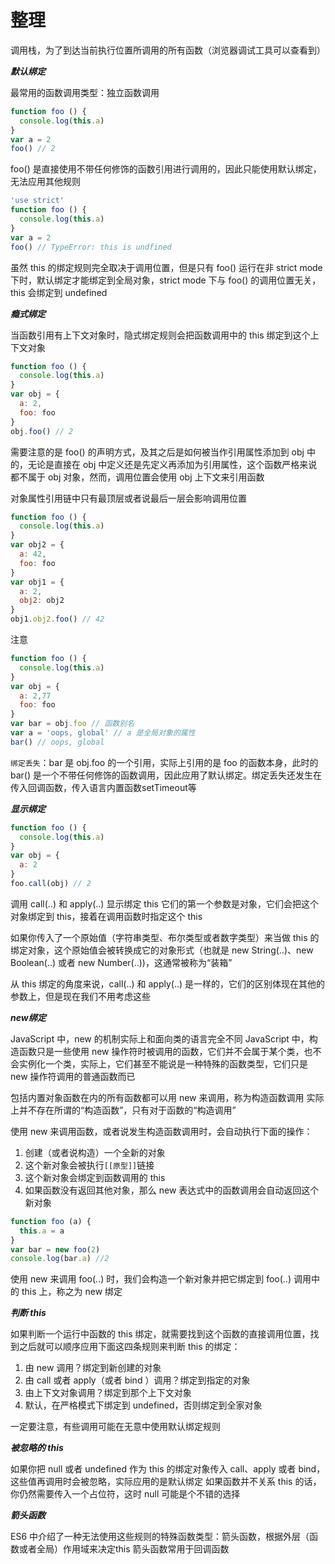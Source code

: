# 整理

调用栈，为了到达当前执行位置所调用的所有函数（浏览器调试工具可以查看到）

**_默认绑定_**

最常用的函数调用类型：独立函数调用
```js
function foo () {
  console.log(this.a)
}
var a = 2
foo() // 2
```
foo() 是直接使用不带任何修饰的函数引用进行调用的，因此只能使用默认绑定，无法应用其他规则
```js
'use strict'
function foo () {
  console.log(this.a)
}
var a = 2
foo() // TypeError: this is undfined
```
虽然 this 的绑定规则完全取决于调用位置，但是只有 foo() 运行在非 strict mode 下时，默认绑定才能绑定到全局对象，strict mode 下与 foo() 的调用位置无关，this 会绑定到 undefined

**_瘾式绑定_**

当函数引用有上下文对象时，隐式绑定规则会把函数调用中的 this 绑定到这个上下文对象

```js
function foo () {
  console.log(this.a)
}
var obj = {
  a: 2,
  foo: foo
}
obj.foo() // 2
```
需要注意的是 foo() 的声明方式，及其之后是如何被当作引用属性添加到 obj 中的，无论是直接在 obj 中定义还是先定义再添加为引用属性，这个函数严格来说都不属于 obj 对象，然而，调用位置会使用 obj 上下文来引用函数

对象属性引用链中只有最顶层或者说最后一层会影响调用位置
```js
function foo () {
  console.log(this.a)
}
var obj2 = {
  a: 42,
  foo: foo
}
var obj1 = {
  a: 2,
  obj2: obj2
}
obj1.obj2.foo() // 42
```
注意
```js
function foo () {
  console.log(this.a)
}
var obj = {
  a: 2,77
  foo: foo
}
var bar = obj.foo // 函数别名
var a = 'oops, global' // a 是全局对象的属性
bar() // oops, global
```
`绑定丢失`：bar 是 obj.foo 的一个引用，实际上引用的是 foo 的函数本身，此时的 bar() 是一个不带任何修饰的函数调用，因此应用了默认绑定。绑定丢失还发生在传入回调函数，传入语言内置函数setTimeout等

**_显示绑定_**

```js
function foo () {
  console.log(this.a)
}
var obj = {
  a: 2
}
foo.call(obj) // 2
```
调用 call(..) 和 apply(..) 显示绑定 this
它们的第一个参数是对象，它们会把这个对象绑定到 this，接着在调用函数时指定这个 this

如果你传入了一个原始值（字符串类型、布尔类型或者数字类型）来当做 this 的绑定对象，这个原始值会被转换成它的对象形式（也就是 new String(..)、new Boolean(..) 或者 new Number(..))，这通常被称为“装箱”

从 this 绑定的角度来说，call(..) 和 apply(..) 是一样的，它们的区别体现在其他的参数上，但是现在我们不用考虑这些

**_new绑定_**

JavaScript 中，new 的机制实际上和面向类的语言完全不同
JavaScript 中，构造函数只是一些使用 new 操作符时被调用的函数，它们并不会属于某个类，也不会实例化一个类，实际上，它们甚至不能说是一种特殊的函数类型，它们只是 new 操作符调用的普通函数而已

包括内置对象函数在内的所有函数都可以用 new 来调用，称为构造函数调用
实际上并不存在所谓的“构造函数”，只有对于函数的“构造调用”

使用 new 来调用函数，或者说发生构造函数调用时，会自动执行下面的操作：
1. 创建（或者说构造）一个全新的对象
2. 这个新对象会被执行`[[原型]]`链接
3. 这个新对象会绑定到函数调用的 this
4. 如果函数没有返回其他对象，那么 new 表达式中的函数调用会自动返回这个新对象

```js
function foo (a) {
  this.a = a
}
var bar = new foo(2)
console.log(bar.a) //2
```
使用 new 来调用 foo(..) 时，我们会构造一个新对象并把它绑定到 foo(..) 调用中的 this 上，称之为 new 绑定

**_判断 this_**

如果判断一个运行中函数的 this 绑定，就需要找到这个函数的直接调用位置，找到之后就可以顺序应用下面这四条规则来判断 this 的绑定：
1. 由 new 调用？绑定到新创建的对象
2. 由 call 或者 apply（或者 bind ）调用？绑定到指定的对象
3. 由上下文对象调用？绑定到那个上下文对象
4. 默认，在严格模式下绑定到 undefined，否则绑定到全家对象

一定要注意，有些调用可能在无意中使用默认绑定规则

**_被忽略的 this_**

如果你把 null 或者 undefined 作为 this 的绑定对象传入 call、apply 或者 bind，这些值再调用时会被忽略，实际应用的是默认绑定
如果函数并不关系 this 的话，你仍然需要传入一个占位符，这时 null 可能是个不错的选择

**_箭头函数_**

ES6 中介绍了一种无法使用这些规则的特殊函数类型：箭头函数，根据外层（函数或者全局）作用域来决定this
箭头函数常用于回调函数
